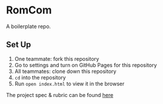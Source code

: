 # RomCom

A boilerplate repo. 

## Set Up

1. One teammate: fork this repository
2. Go to settings and turn on GitHub Pages for this repository
3. All teammates: clone down this repository
4. `cd` into the repository
5. Run `open index.html` to view it in the browser

The project spec & rubric can be found [here](https://frontend.turing.io/projects/module-1/romcom-pair.html)
